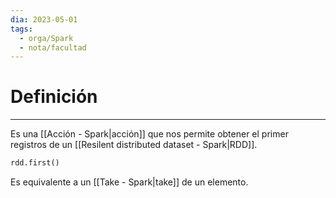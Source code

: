 ```yaml
---
dia: 2023-05-01
tags:
  - orga/Spark
  - nota/facultad
---
```

# Definición
---
Es una [[Acción - Spark|acción]] que nos permite obtener el primer registros de un [[Resilent distributed dataset - Spark|RDD]].

``` python
rdd.first()
```

Es equivalente a un [[Take - Spark|take]] de un elemento.